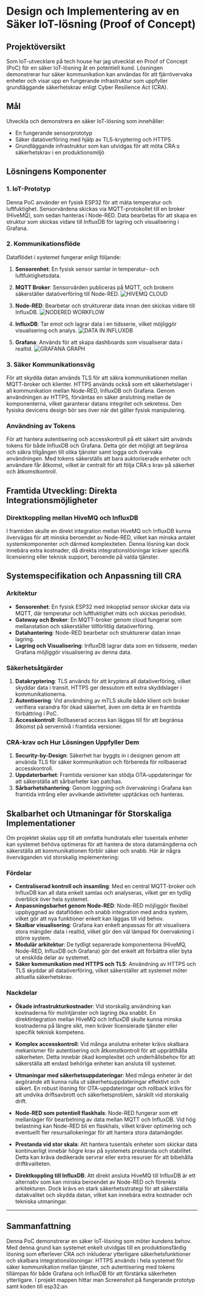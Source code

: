 # **Design och Implementering av en Säker IoT-lösning (Proof of Concept)**

## **Projektöversikt**
Som IoT-utvecklare på tech house har jag utvecklat en Proof of Concept (PoC) för en säker IoT-lösning åt en potentiell kund. Lösningen demonstrerar hur säker kommunikation kan användas för att fjärrövervaka enheter och visar upp en fungerande infrastruktur som uppfyller grundläggande säkerhetskrav enligt Cyber Resilience Act (CRA).

## **Mål**
Utveckla och demonstrera en säker IoT-lösning som innehåller:
- En fungerande sensorprototyp
- Säker dataöverföring med hjälp av TLS-kryptering och HTTPS
- Grundläggande infrastruktur som kan utvidgas för att möta CRA:s säkerhetskrav i en produktionsmiljö

## **Lösningens Komponenter**

### **1. IoT-Prototyp**
Denna PoC använder en fysisk ESP32 för att mäta temperatur och luftfuktighet. Sensorvärdena skickas via MQTT-protokollet till en broker (HiveMQ), som sedan hanteras i Node-RED. Data bearbetas för att skapa en struktur som skickas vidare till InfluxDB för lagring och visualisering i Grafana.

### **2. Kommunikationsflöde**
Dataflödet i systemet fungerar enligt följande:
1. **Sensorenhet**: En fysisk sensor samlar in temperatur- och luftfuktighetsdata.
2. **MQTT Broker**: Sensorvärden publiceras på MQTT, och brokern säkerställer dataöverföring till Node-RED.
 ![HIVEMQ CLOUD](https://github.com/user-attachments/assets/9305adfe-6501-4a2e-8962-9dc65017631e)

3. **Node-RED**: Bearbetar och strukturerar data innan den skickas vidare till InfluxDB.
   ![NODERED WORKFLOW](https://github.com/user-attachments/assets/f5dc8171-2522-4605-9d9a-3316bece9003)


4. **InfluxDB**: Tar emot och lagrar data i en tidsserie, vilket möjliggör visualisering och analys.
   ![DATA IN INFLUXDB](https://github.com/user-attachments/assets/a1e96885-1ab9-40d8-8008-bafd0e5f95ff)

5. **Grafana**: Används för att skapa dashboards som visualiserar data i realtid.
![GRAFANA GRAPH](https://github.com/user-attachments/assets/6b94b749-d355-4dfb-a5eb-b1ab47716897)

### **3. Säker Kommunikationsväg**
För att skydda datan används TLS för att säkra kommunikationen mellan MQTT-broker och klienter. HTTPS används också som ett säkerhetslager i all kommunikation mellan Node-RED, InfluxDB och Grafana. Genom användningen av HTTPS, förväntas en säker anslutning mellan de komponenterna, vilket garanterar datans integritet och sekretess. Den fysiska devicens design bör ses över när det gäller fysisk manipulering. 

### **Användning av Tokens**
För att hantera autentisering och accesskontroll på ett säkert sätt används tokens för både InfluxDB och Grafana. Detta gör det möjligt att begränsa och säkra tillgången till olika tjänster samt logga och övervaka användningen. Med tokens säkerställs att bara auktoriserade enheter och användare får åtkomst, vilket är centralt för att följa CRA:s krav på säkerhet och åtkomstkontroll.

## **Framtida Utveckling: Direkta Integrationsmöjligheter**

### **Direktkoppling mellan HiveMQ och InfluxDB**
I framtiden skulle en direkt integration mellan HiveMQ och InfluxDB kunna övervägas för att minska beroendet av Node-RED, vilket kan minska antalet systemkomponenter och därmed komplexiteten. Denna lösning kan dock innebära extra kostnader, då direkta integrationslösningar kräver specifik licensiering eller teknisk support, beroende på valda tjänster.

## **Systemspecifikation och Anpassning till CRA**

### **Arkitektur**
- **Sensorenhet**: En fysisk ESP32 med inkopplad sensor skickar data via MQTT, där temperatur och luftfuktighet mäts och skickas periodiskt.
- **Gateway och Broker**: En MQTT-broker genom cloud fungerar som mellanstation och säkerställer tillförlitlig dataöverföring.
- **Datahantering**: Node-RED bearbetar och strukturerar datan innan lagring.
- **Lagring och Visualisering**: InfluxDB lagrar data som en tidsserie, medan Grafana möjliggör visualisering av denna data.

### **Säkerhetsåtgärder**
1. **Datakryptering**: TLS används för att kryptera all dataöverföring, vilket skyddar data i transit. HTTPS ger dessutom ett extra skyddslager i kommunikationerna.
2. **Autentisering**: Vid användning av mTLS skulle både klient och broker verifiera varandra för ökad säkerhet, även om detta är en framtida förbättring i PoC.
3. **Accesskontroll**: Rollbaserad access kan läggas till för att begränsa åtkomst på servernivå i framtida versioner.

### **CRA-krav och Hur Lösningen Uppfyller Dem**
1. **Security-by-Design**: Säkerhet har byggts in i designen genom att använda TLS för säker kommunikation och förbereda för rollbaserad accesskontroll.
2. **Uppdaterbarhet**: Framtida versioner kan stödja OTA-uppdateringar för att säkerställa att sårbarheter kan patchas.
3. **Sårbarhetshantering**: Genom loggning och övervakning i Grafana kan framtida intrång eller avvikande aktiviteter upptäckas och hanteras.

## **Skalbarhet och Utmaningar för Storskaliga Implementationer**

Om projektet skalas upp till att omfatta hundratals eller tusentals enheter kan systemet behöva optimeras för att hantera de stora datamängderna och säkerställa att kommunikationen förblir säker och snabb. Här är några överväganden vid storskalig implementering:

### **Fördelar**
- **Centraliserad kontroll och insamling**: Med en central MQTT-broker och InfluxDB kan all data enkelt samlas och analyseras, vilket ger en tydlig överblick över hela systemet.
- **Anpassningsbarhet genom Node-RED**: Node-RED möjliggör flexibel uppbyggnad av dataflöden och snabb integration med andra system, vilket gör att nya funktioner enkelt kan läggas till vid behov.
- **Skalbar visualisering**: Grafana kan enkelt anpassas för att visualisera stora mängder data i realtid, vilket gör den väl lämpad för övervakning i större system.
- **Modulär arkitektur**: De tydligt separerade komponenterna (HiveMQ, Node-RED, InfluxDB och Grafana) gör det enkelt att förbättra eller byta ut enskilda delar av systemet.
- **Säker kommunikation med HTTPS och TLS**: Användning av HTTPS och TLS skyddar all dataöverföring, vilket säkerställer att systemet möter aktuella säkerhetskrav.

### **Nackdelar**
- **Ökade infrastrukturkostnader**: Vid storskalig användning kan kostnaderna för molntjänster och lagring öka snabbt. En direktintegration mellan HiveMQ och InfluxDB skulle kunna minska kostnaderna på längre sikt, men kräver licensierade tjänster eller specifik teknisk kompetens.
  
- **Komplex accesskontroll**: Vid många anslutna enheter krävs skalbara mekanismer för autentisering och åtkomstkontroll för att upprätthålla säkerheten. Detta innebär ökad komplexitet och underhållsbehov för att säkerställa att endast behöriga enheter kan ansluta till systemet.

- **Utmaningar med säkerhetsuppdateringar**: Med många enheter är det avgörande att kunna rulla ut säkerhetsuppdateringar effektivt och säkert. En robust lösning för OTA-uppdateringar och rollback krävs för att undvika driftsavbrott och säkerhetsproblem, särskilt vid storskalig drift.

- **Node-RED som potentiell flaskhals**: Node-RED fungerar som ett mellanlager för bearbetning av data mellan MQTT och InfluxDB. Vid hög belastning kan Node-RED bli en flaskhals, vilket kräver optimering och eventuellt fler resursallokeringar för att hantera stora datamängder.

- **Prestanda vid stor skala**: Att hantera tusentals enheter som skickar data kontinuerligt innebär högre krav på systemets prestanda och stabilitet. Detta kan kräva dedikerade servrar eller extra resurser för att bibehålla driftkvaliteten.

- **Direktkoppling till InfluxDB**: Att direkt ansluta HiveMQ till InfluxDB är ett alternativ som kan minska beroendet av Node-RED och förenkla arkitekturen. Dock krävs en stark säkerhetsstrategi för att säkerställa datakvalitet och skydda datan, vilket kan innebära extra kostnader och tekniska utmaningar.


---

## **Sammanfattning**
Denna PoC demonstrerar en säker IoT-lösning som möter kundens behov. Med denna grund kan systemet enkelt utvidgas till en produktionsfärdig lösning som efterlever CRA och inkluderar ytterligare säkerhetsfunktioner och skalbara integrationslösningar. HTTPS används i hela systemet för säker kommunikation mellan tjänster, och autentisering med tokens tillämpas för både Grafana och InfluxDB för att förstärka säkerheten ytterligare. I projekt mappen hittar man Screenshot på fungerande prototyp samt koden till esp32:an 

